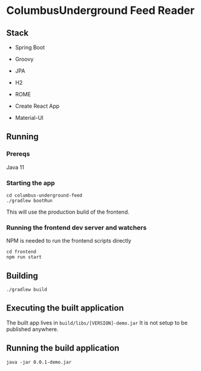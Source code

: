 # ColumbusUnderground Feed Reader

## Stack
- Spring Boot
- Groovy
- JPA
- H2
- ROME

- Create React App
- Material-UI

## Running
### Prereqs
Java 11

### Starting the app
```
cd columbus-underground-feed
./gradlew bootRun
```
This will use the production build of the frontend.

### Running the frontend dev server and watchers
NPM is needed to run the frontend scripts directly
```
cd frontend
npm run start
```

## Building
```
./gradlew build
```

## Executing the built application
The built app lives in `build/libs/[VERSION]-demo.jar`
It is not setup to be published anywhere.

## Running the build application
```
java -jar 0.0.1-demo.jar
```

